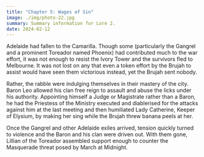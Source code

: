 ```yaml
---
title: "Chapter 5: Wages of Sin"
image: ./img/photo-22.jpg
summary: Summary information for Lore 2.
date: 2024-02-12
---
```


Adelaide had fallen to the Camarilla. Though some (particularly the Gangrel and a prominent Toreador named Phoenix) had contributed much to the war effort, it was not enough to resist the Ivory Tower and the survivors fled to Melbourne. It was not lost on any that even a token effort by the Brujah to assist would have seen them victorious instead, yet the Brujah sent nobody.

Rather, the rabble were indulging themselves in their mastery of the city. Baron Leo allowed his clan free reign to assault and abuse the licks under his authority. Appointing himself a Judge or Magistrate rather than a Baron, he had the Priestess of the Ministry executed and diablerised for the attacks against him at the last meeting and then humiliated Lady Catherine, Keeper of Elysium, by making her sing while the Brujah threw banana peels at her. 

Once the Gangrel and other Adelaide exiles arrived, tension quickly turned to violence and the Baron and his clan were driven out. With them gone, Lillian of the Toreador assembled support enough to counter the Masquerade threat posed by March at Midnight.